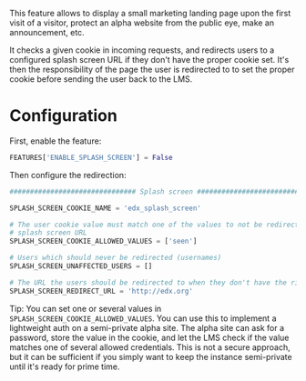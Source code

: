 This feature allows to display a small marketing landing page upon the first visit of a visitor, protect an
alpha website from the public eye, make an announcement, etc.

It checks a given cookie in incoming requests, and redirects users to a configured splash screen URL if they don't have the proper cookie set. It's then the responsibility of the page the user is redirected to to set the proper cookie before sending the user back to the LMS.

Configuration
=============

First, enable the feature:

```python
FEATURES['ENABLE_SPLASH_SCREEN'] = False
```

Then configure the redirection:

```python
############################### Splash screen ####################################

SPLASH_SCREEN_COOKIE_NAME = 'edx_splash_screen'

# The user cookie value must match one of the values to not be redirected to the
# splash screen URL
SPLASH_SCREEN_COOKIE_ALLOWED_VALUES = ['seen']

# Users which should never be redirected (usernames)
SPLASH_SCREEN_UNAFFECTED_USERS = []

# The URL the users should be redirected to when they don't have the right cookie
SPLASH_SCREEN_REDIRECT_URL = 'http://edx.org'
```

Tip: You can set one or several values in `SPLASH_SCREEN_COOKIE_ALLOWED_VALUES`. You can use this to implement a lightweight auth on a semi-private alpha site. The alpha site can ask for a password, store the value in the cookie, and let the LMS check if the value matches one of several allowed credentials. This is not a secure approach, but it can be sufficient if you simply want to keep the instance semi-private until it's ready for prime time.